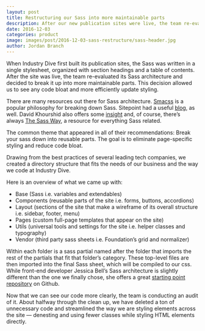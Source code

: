 ```yaml
---
layout: post 
title: Restructuring our Sass into more maintainable parts
description: After our new publication sites were live, the team re-evaluated its Sass architecture and decided to break it up into more maintainable parts.
date: 2016-12-03
categories: product
image: images/post/2016-12-03-sass-restructure/sass-header.jpg
author: Jordan Branch
---
```



When Industry Dive first built its publication sites, the Sass was written in a single stylesheet, organized with section headings and a table of contents. After the site was live, the team re-evaluated its Sass architecture and decided to break it up into more maintainable parts. This decision allowed us to see any code bloat and more efficiently update styling.

There are many resources out there for Sass architecture. [Smacss](https://smacss.com/) is a popular philosophy for breaking down Sass. Sitepoint had a useful [blog](https://www.sitepoint.com/architecture-sass-project/), as well. David Khourshid also offers some [insight](https://scotch.io/tutorials/aesthetic-sass-1-architecture-and-style-organization) and, of course, there’s always [The Sass Way](http://thesassway.com/beginner/how-to-structure-a-sass-project), a resource for everything Sass related.

The common theme that appeared in all of their recommendations: Break your sass down into reusable parts. The goal is to eliminate page-specific styling and reduce code bloat.

Drawing from the best practices of several leading tech companies, we created a directory structure that fits the needs of our business and the way we code at Industry Dive.

Here is an overview of what we came up with:
- Base (Sass i.e. variables and extendables)
- Components (reusable parts of the site i.e. forms, buttons, accordions)
- Layout (sections of the site that make a wireframe of its overall structure i.e. sidebar, footer, menu)
- Pages (custom full-page templates that appear on the site)
- Utils (universal tools and settings for the site i.e. helper classes and typography)
- Vendor (third party sass sheets i.e. Foundation’s grid and normalizer)

Within each folder is a sass partial named after the folder that imports the rest of the partials that fit that folder’s category. These top-level files are then imported into the final Sass sheet, which will be compiled to our css. While front-end developer Jessica Bell’s Sass architecture is slightly different than the one we finally chose, she offers a great [starting point repository](https://github.com/sirjessthebrave/minimal-site) on Github.

Now that we can see our code more clearly, the team is conducting an audit of it. About halfway through the clean up, we have deleted a ton of unnecessary code and streamlined the way we are styling elements across the site — denesting and using fewer classes while styling HTML elements directly.
